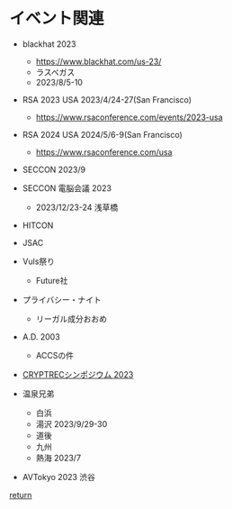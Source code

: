 # イベント関連

* blackhat 2023
  * https://www.blackhat.com/us-23/
  * ラスベガス
  * 2023/8/5-10

* RSA 2023 USA 2023/4/24-27(San Francisco)
  * https://www.rsaconference.com/events/2023-usa
* RSA 2024 USA 2024/5/6-9(San Francisco)
  * https://www.rsaconference.com/usa

* SECCON 2023/9
* SECCON 電脳会議 2023
  * 2023/12/23-24 浅草橋

* HITCON

* JSAC

* Vuls祭り
  * Future社

* プライバシー・ナイト
  * リーガル成分おおめ

* A.D. 2003
  * ACCSの件

* [CRYPTRECシンポジウム 2023][1]

* 温泉兄弟
  * 白浜
  * 湯沢 2023/9/29-30
  * 道後
  * 九州
  * 熱海 2023/7

* AVTokyo 2023 渋谷

[return](../README.md)

<!-- URL集-->
[1]:https://www.cryptrec.go.jp/events/cryptrec_symposium2023_presentation.html
